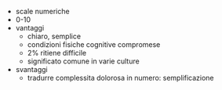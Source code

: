- scale numeriche
- 0-10
- vantaggi
	- chiaro, semplice
	- condizioni fisiche cognitive compromese
	- 2% ritiene difficile
	- significato comune in varie culture
- svantaggi
	- tradurre complessita dolorosa in numero: semplificazione